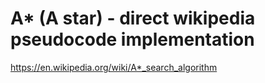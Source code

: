 # A* (A star) - direct wikipedia pseudocode implementation 

https://en.wikipedia.org/wiki/A*_search_algorithm  
